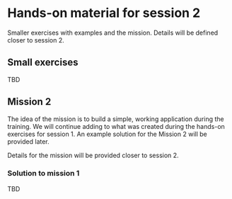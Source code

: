 # Hands-on material for session 2
Smaller exercises with examples and the mission. Details will be defined closer to session 2.

## Small exercises

TBD

## Mission 2

The idea of the mission is to build a simple, working application during the training. We will continue adding to what was created during the hands-on exercises for session 1. An example solution for the Mission 2 will be provided later.

Details for the mission will be provided closer to session 2.

### Solution to mission 1
TBD

